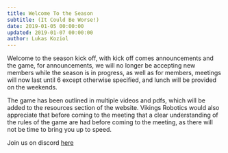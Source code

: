 ```yaml
---
title: Welcome To the Season
subtitle: (It Could Be Worse!)
date: 2019-01-05 00:00:00
updated: 2019-01-07 00:00:00
author: Lukas Koziol
---
```

Welcome to the season kick off, with kick off comes announcements and the game, for announcements, we will no longer be accepting new members while the season is in progress, as well as for members, meetings will now last until 6 except otherwise specified, and lunch will be provided on the weekends.

The game has been outlined in multiple videos and pdfs, which will be added to the resources section of the website. Vikings Robotics would also appreciate that before coming to the meeting that a clear understanding of the rules of the game are had before coming to the meeting, as there will not be time to bring you up to speed.



Join us on discord <a href="https://discordapp.com/invite/RshDdxa">here</a>
